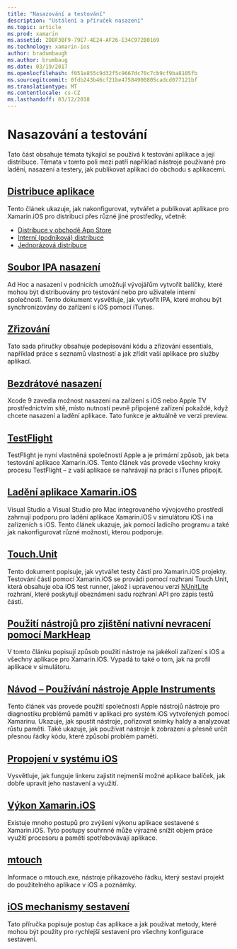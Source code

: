 ```yaml
---
title: "Nasazování a testování"
description: "Ustálení a příruček nasazení"
ms.topic: article
ms.prod: xamarin
ms.assetid: 2DBF3BF9-79E7-4E24-AF26-E34C972B0169
ms.technology: xamarin-ios
author: bradumbaugh
ms.author: brumbaug
ms.date: 03/19/2017
ms.openlocfilehash: f051e855c9d32f5c9667dc70c7cb9cf9ba8105fb
ms.sourcegitcommit: 0fdb243b46cf21be47584900805cadcd077121bf
ms.translationtype: MT
ms.contentlocale: cs-CZ
ms.lasthandoff: 03/12/2018
---
```

# <a name="deployment-and-testing"></a>Nasazování a testování

Tato část obsahuje témata týkající se používá k testování aplikace a její distribuce. Témata v tomto poli mezi patří například nástroje používané pro ladění, nasazení a testery, jak publikovat aplikaci do obchodu s aplikacemi.


##  <a name="app-distributioniosdeploy-testapp-distributionindexmd"></a>[Distribuce aplikace](~/ios/deploy-test/app-distribution/index.md)

Tento článek ukazuje, jak nakonfigurovat, vytvářet a publikovat aplikace pro Xamarin.iOS pro distribuci přes různé jiné prostředky, včetně:

- [Distribuce v obchodě App Store](~/ios/deploy-test/app-distribution/app-store-distribution/index.md)
- [Interní (podniková) distribuce](~/ios/deploy-test/app-distribution/in-house-distribution.md)
- [Jednorázová distribuce](~/ios/deploy-test/app-distribution/ad-hoc-distribution.md)

##  <a name="ipa-deploymentiosdeploy-testapp-distributionipa-supportmd"></a>[Soubor IPA nasazení](~/ios/deploy-test/app-distribution/ipa-support.md)

Ad Hoc a nasazení v podnicích umožňují vývojářům vytvořit balíčky, které mohou být distribuovány pro testování nebo pro uživatele interní společnosti. Tento dokument vysvětluje, jak vytvořit IPA, které mohou být synchronizovány do zařízení s iOS pomocí iTunes.

## <a name="provisioningprovisioningindexmd"></a>[Zřizování](provisioning/index.md)

Tato sada příručky obsahuje podepisování kódu a zřizování essentials, například práce s seznamů vlastností a jak zřídit vaší aplikace pro služby aplikací. 

## <a name="wireless-deploymentwireless-deploymentmd"></a>[Bezdrátové nasazení](wireless-deployment.md)

 Xcode 9 zavedla možnost nasazení na zařízení s iOS nebo Apple TV prostřednictvím sítě, místo nutnosti pevně připojené zařízení pokaždé, když chcete nasazení a ladění aplikace. Tato funkce je aktuálně ve verzi preview.

##  <a name="testflightiosdeploy-testtestflightmd"></a>[TestFlight](~/ios/deploy-test/testflight.md)

TestFlight je nyní vlastněná společností Apple a je primární způsob, jak beta testování aplikace Xamarin.iOS. Tento článek vás provede všechny kroky procesu TestFlight – z vaší aplikace se nahrávají na práci s iTunes připojit.

##  <a name="debugging-in-xamariniosiosdeploy-testdebugging-in-xamarin-iosmd"></a>[Ladění aplikace Xamarin.iOS](~/ios/deploy-test/debugging-in-xamarin-ios.md)

Visual Studio a Visual Studio pro Mac integrovaného vývojového prostředí zahrnují podporu pro ladění aplikace Xamarin.iOS v simulátoru iOS i na zařízeních s iOS. Tento článek ukazuje, jak pomocí ladicího programu a také jak nakonfigurovat různé možnosti, kterou podporuje.


##  <a name="touchunitiosdeploy-testtouchunitmd"></a>[Touch.Unit](~/ios/deploy-test/touch.unit.md)

Tento dokument popisuje, jak vytvářet testy částí pro Xamarin.iOS projekty.
Testování částí pomocí Xamarin.iOS se provádí pomocí rozhraní Touch.Unit, která obsahuje oba iOS test runner, jakož i upravenou verzi [NUnitLite](http://www.nunitlite.com/) rozhraní, které poskytují obeznámeni sadu rozhraní API pro zápis testů částí.



##  <a name="using-instruments-to-detect-native-leaks-using-markheapiosdeploy-testusing-instruments-to-detect-native-leaks-using-markheapmd"></a>[Použití nástrojů pro zjištění nativní nevracení pomocí MarkHeap](~/ios/deploy-test/using-instruments-to-detect-native-leaks-using-markheap.md)

V tomto článku popisují způsob použití nástroje na jakékoli zařízení s iOS a všechny aplikace pro Xamarin.iOS. Vypadá to také o tom, jak na profil aplikace v simulátoru.



##  <a name="walkthrough---using-apples-instrument-tooliosdeploy-testwalkthrough-apples-instrumentmd"></a>[Návod – Používání nástroje Apple Instruments](~/ios/deploy-test/walkthrough-apples-instrument.md)

Tento článek vás provede použití společnosti Apple nástrojů nástroje pro diagnostiku problémů paměti v aplikaci pro systém iOS vytvořených pomocí Xamarinu. Ukazuje, jak spustit nástroje, pořizovat snímky haldy a analyzovat růstu paměti. Také ukazuje, jak používat nástroje k zobrazení a přesně určit přesnou řádky kódu, které způsobí problém paměti.

##  <a name="linking-on-ioslinkermd"></a>[Propojení v systému iOS](linker.md)

Vysvětluje, jak funguje linkeru zajistit nejmenší možné aplikace balíček, jak dobře upravit jeho nastavení a využití.

##  <a name="xamarinios-performanceperformancemd"></a>[Výkon Xamarin.iOS](performance.md)

Existuje mnoho postupů pro zvýšení výkonu aplikace sestavené s Xamarin.iOS. Tyto postupy souhrnně může výrazně snížit objem práce využití procesoru a paměti spotřebovávají aplikace.

##  <a name="mtouchmtouchmd"></a>[mtouch](mtouch.md)

Informace o mtouch.exe, nástroje příkazového řádku, který sestaví projekt do použitelného aplikace v iOS a poznámky.

## <a name="ios-build-mechanicsios-build-mechanicsmd"></a>[iOS mechanismy sestavení](ios-build-mechanics.md)

Tato příručka popisuje postup čas aplikace a jak používat metody, které mohou být použity pro rychlejší sestavení pro všechny konfigurace sestavení.